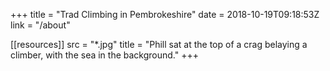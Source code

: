+++
title = "Trad Climbing in Pembrokeshire"
date = 2018-10-19T09:18:53Z
link = "/about"

[[resources]]
    src = "*.jpg"
    title = "Phill sat at the top of a crag belaying a climber, with the sea in the background."
+++